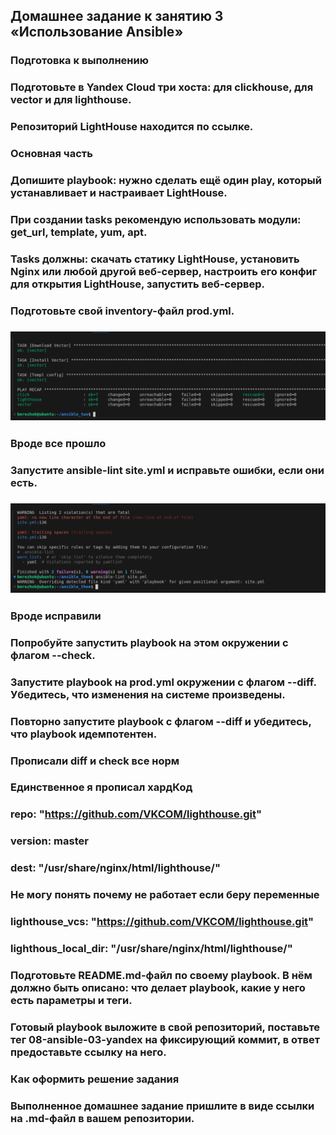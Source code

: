 



## Домашнее задание к занятию 3 «Использование Ansible»
### Подготовка к выполнению
### Подготовьте в Yandex Cloud три хоста: для clickhouse, для vector и для lighthouse.
### Репозиторий LightHouse находится по ссылке.
### Основная часть
### Допишите playbook: нужно сделать ещё один play, который устанавливает и настраивает LightHouse.
### При создании tasks рекомендую использовать модули: get_url, template, yum, apt.
### Tasks должны: скачать статику LightHouse, установить Nginx или любой другой веб-сервер, настроить его конфиг для открытия LightHouse, запустить веб-сервер.
### Подготовьте свой inventory-файл prod.yml.
### ![](https://github.com/Berezhok/ansible_thee/blob/main/img/playall.png)
### Вроде все прошло
### Запустите ansible-lint site.yml и исправьте ошибки, если они есть.
### ![](https://github.com/Berezhok/ansible_thee/blob/main/img/lint.png)
### Вроде исправили
### Попробуйте запустить playbook на этом окружении с флагом --check.
### Запустите playbook на prod.yml окружении с флагом --diff. Убедитесь, что изменения на системе произведены.
### Повторно запустите playbook с флагом --diff и убедитесь, что playbook идемпотентен.
### Прописали diff и check все норм
### Единственное я прописал хардКод 
### repo: "https://github.com/VKCOM/lighthouse.git"
###        version: master
###        dest: "/usr/share/nginx/html/lighthouse/"
### Не могу понять почему не работает если беру переменные
### lighthouse_vcs: "https://github.com/VKCOM/lighthouse.git"
### lighthous_local_dir: "/usr/share/nginx/html/lighthouse/"
### Подготовьте README.md-файл по своему playbook. В нём должно быть описано: что делает playbook, какие у него есть параметры и теги.
### Готовый playbook выложите в свой репозиторий, поставьте тег 08-ansible-03-yandex на фиксирующий коммит, в ответ предоставьте ссылку на него.
### Как оформить решение задания
### Выполненное домашнее задание пришлите в виде ссылки на .md-файл в вашем репозитории.